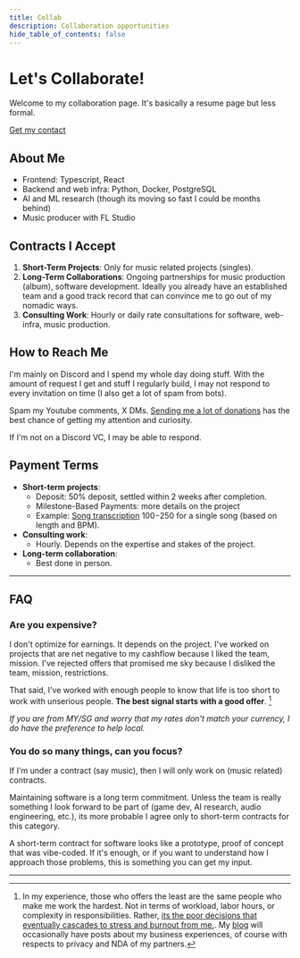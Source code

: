 ```yaml
---
title: Collab
description: Collaboration opportunities
hide_table_of_contents: false
---
```


# Let's Collaborate!

Welcome to my collaboration page. It's basically a resume page but less formal.

[Get my contact](https://gravatar.com/neldivad)

## About Me
- Frontend: Typescript, React
- Backend and web infra: Python, Docker, PostgreSQL
- AI and ML research (though its moving so fast I could be months behind)
- Music producer with FL Studio

## Contracts I Accept

1. **Short-Term Projects**: Only for music related projects (singles). 
2. **Long-Term Collaborations**: Ongoing partnerships for music production (album), software development. Ideally you already have an established team and a good track record that can convince me to go out of my nomadic ways.
3. **Consulting Work**: Hourly or daily rate consultations for software, web-infra, music production.


## How to Reach Me
I'm mainly on Discord and I spend my whole day doing stuff. With the amount of request I get and stuff I regularly build, I may not respond to every invitation on time (I also get a lot of spam from bots).

Spam my Youtube comments, X DMs. [Sending me a lot of donations](https://gravatar.com/neldivad) has the best chance of getting my attention and curiosity. 

If I'm not on a Discord VC, I may be able to respond. 

## Payment Terms

- **Short-term projects**: 
    - Deposit: 50% deposit, settled within 2 weeks after completion.
    - Milestone-Based Payments: more details on the project
    - Example: [Song transcription](https://www.youtube.com/watch?v=L0FOI4PvLho) $100-$250 for a single song (based on length and BPM). 
- **Consulting work**: 
    - Hourly. Depends on the expertise and stakes of the project.
- **Long-term collaboration**: 
    - Best done in person.

--- 

## FAQ
### Are you expensive?

I don't optimize for earnings. It depends on the project. I've worked on projects that are net negative to my cashflow because I liked the team, mission. I've rejected offers that promised me sky because I disliked the team, mission, restrictions. 

That said, I've worked with enough people to know that life is too short to work with unserious people. **The best signal starts with a good offer**. [^1] 

[^1]: In my experience, those who offers the least are the same people who make me work the hardest. Not in terms of workload, labor hours, or complexity in responsibilities. Rather, [its the poor decisions that eventually cascades to stress and burnout from me.](/blog/ineffective-leaders). My [blog](/blog) will occasionally have posts about my business experiences, of course with respects to privacy and NDA of my partners.

*If you are from MY/SG and worry that my rates don't match your currency, I do have the preference to help local.*

### You do so many things, can you focus? 
If I'm under a contract (say music), then I will only work on (music related) contracts. 

Maintaining software is a long term commitment. Unless the team is really something I look forward to be part of (game dev, AI research, audio engineering, etc.), its more probable I agree only to short-term contracts for this category. 

A short-term contract for software looks like a prototype, proof of concept that was vibe-coded. If it's enough, or if you want to understand how I approach those problems, this is something you can get my input. 

---
